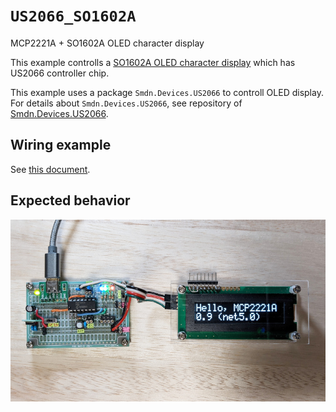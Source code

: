 # `US2066_SO1602A`
MCP2221A + SO1602A OLED character display

This example controlls a [SO1602A OLED character display](https://akizukidenshi.com/catalog/g/gP-08277/) which has US2066 controller chip.

This example uses a package `Smdn.Devices.US2066` to controll OLED display. For details about `Smdn.Devices.US2066`, see repository of [Smdn.Devices.US2066](https://github.com/smdn/Smdn.Devices.US2066/).

## Wiring example
See [this document](https://github.com/smdn/Smdn.Devices.US2066/tree/main/examples/MCP2221).

## Expected behavior
![expected behavior](./expected-behavior.jpg)
